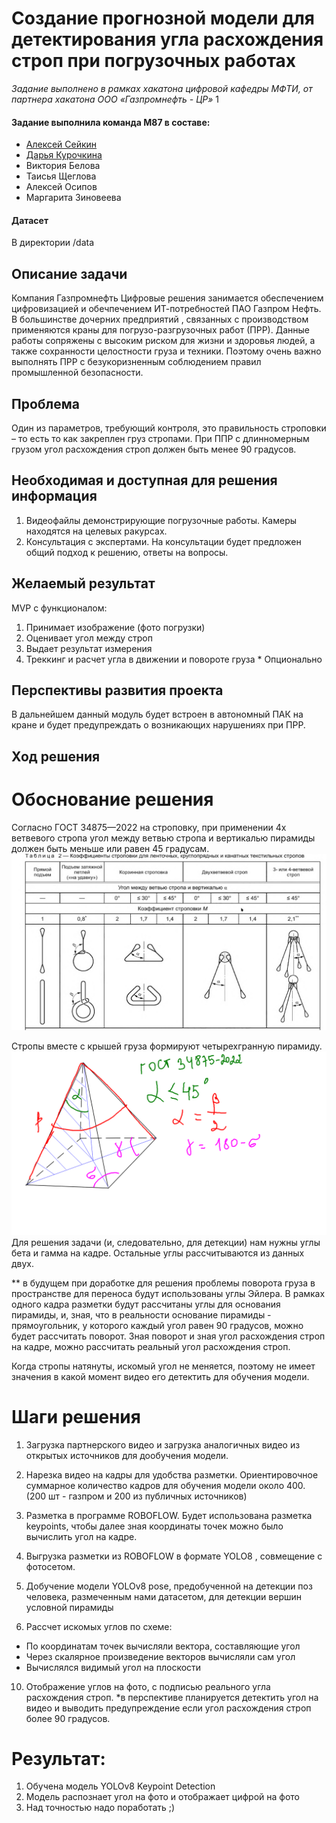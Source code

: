 # Создание прогнозной модели для детектирования угла расхождения строп при погрузочных работах
*Задание выполнено в рамках хакатона цифровой кафедры МФТИ, от партнера хакатона ООО «Газпромнефть - ЦР»* 1

#### Задание выполнила команда М87 в составе:
* [Алексей Сейкин](https://github.com/immelstorun) 
* [Дарья Курочкина](https://github.com/DariaShvetsova)
* Виктория Белова
* Таисья Щеглова
* Алексей Осипов
* Маргарита Зиновеева

#### Датасет
В директории /data


## Описание задачи

Компания Газпромнефть Цифровые решения занимается обеспечением цифровизацией и обечпечением ИТ-потребностей ПАО Газпром Нефть. В большинстве дочерних предприятий , связанных с производством
применяются краны для погрузо-разгрузочных работ (ПРР). Данные работы сопряжены с высоким риском для жизни и здоровья людей, а также сохранности целостности груза и техники. Поэтому очень важно
выполнять ПРР с безукоризненным соблюдением правил промышленной безопасности.

## Проблема

Один из параметров, требующий контроля, это правильность строповки – то есть то как закреплен груз стропами. При ППР с длинномерным грузом угол расхождения строп должен быть менее 90 градусов.

## Необходимая и доступная для решения информация 

1. Видеофайлы демонстрирующие погрузочные работы. Камеры находятся на целевых ракурсах.
2. Консультация с экспертами. На консультации будет предложен общий подход к решению, ответы на вопросы.

## Желаемый результат

MVP с функционалом:
1. Принимает изображение (фото погрузки)
2. Оценивает угол между строп
3. Выдает результат измерения
4. Треккинг и расчет угла в движении и повороте груза * Опционально

## Перспективы развития проекта

В дальнейшем данный модуль будет встроен в автономный ПАК на кране и будет предупреждать о возникающих нарушениях при ПРР.


## Ход решения

# Обоснование решения

Согласно ГОСТ 34875—2022 на строповку, при применении 4х ветвевого стропа угол между ветвью стропа и вертикалью пирамиды должен быть меньше или равен 45 градусам. ![гост](GOST_2022.png)


Стропы вместе с крышей груза формируют четырехгранную пирамиду. ![четырехгранную пирамиду](pyram_v2.0.png)
Для решения задачи (и, следовательно, для детекции) нам нужны углы бета и гамма на кадре. Остальные углы рассчитываются из данных двух.

** в будущем при доработке для решения проблемы поворота груза в пространстве для переноса будут использованы углы Эйлера.
В рамках одного кадра разметки будут рассчитаны углы для основания пирамиды, и, зная, что в реальности основание пирамиды - прямоугольник, у которого каждый угол равен 90 градусов, можно будет рассчитать поворот. Зная поворот и зная угол расхождения строп на кадре, можно рассчитать реальный угол расхождения строп.

Когда стропы натянуты, искомый угол не меняется, поэтому не имеет значения в какой момент видео его детектить для обучения модели.

# Шаги решения

1. Загрузка партнерского видео и загрузка аналогичных видео из открытых источников для дообучения модели.
   
3. Нарезка видео на кадры для удобства разметки. Ориентировочное суммарное количество кадров для обучения модели около 400. (200 шт - газпром и 200 из публичных источников)
   
5. Разметка в программе ROBOFLOW. Будет использована разметка keypoints, чтобы далее зная координаты точек можно было вычислить угол на кадре.

6. Выгрузка разметки из ROBOFLOW в формате YOLO8 , совмещение с фотосетом.

7. Добучение модели YOLOv8 pose, предобученной на детекции поз человека, размеченным нами датасетом, для детекции вершин условной пирамиды

8. Рассчет искомых углов по схеме: 
- По координатам точек вычисляли вектора, составляющие угол
- Через скалярное произведение векторов вычисляли сам угол
- Вычислялся видимый угол на плоскости

10. Отображение углов на фото, с подписью реального угла расхождения строп.
*в перспективе планируется детектить угол на видео и выводить предупреждение если угол расхождения строп более 90 градусов.

# Результат:
1. Обучена модель YOLOv8 Keypoint Detection 
2. Модель распознает угол на фото и отображает цифрой на фото
3. Над точностью надо поработать ;)
